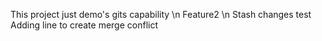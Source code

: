 This project just demo's gits capability \n
Feature2 \n
Stash changes test
Adding line to create merge conflict
